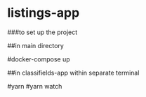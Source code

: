 # listings-app

###to set up the project

##in main directory

#docker-compose up

##in classifields-app within separate terminal

#yarn 
#yarn watch
